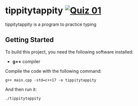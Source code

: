# tippitytappity [![Quiz 01](https://github.com/ksdhillon1/tippitytappity/actions/workflows/action.yml/badge.svg)](https://github.com/ksdhillon1/tippitytappity/actions/workflows/action.yml)

tippitytappity is a program to practice typing

## Getting Started

To build this project, you need the following software installed:
 * **g++** compiler

Compile the code with the following command:

`g++ main.cpp -std=c++17 -o tippitytappity`

And then run it:

`./tippitytappity`
